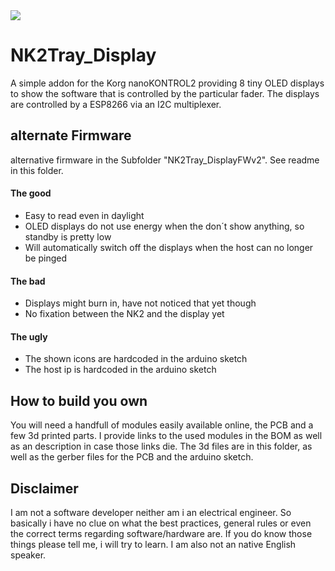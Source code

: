 <img src="https://media.discordapp.net/attachments/532233406482743300/653946714561970176/IMG_20190927_114511.jpg?width=841&height=631">

# NK2Tray_Display
A simple addon for the Korg nanoKONTROL2 providing 8 tiny OLED displays to show the software that is controlled by the particular fader. The displays are controlled by a ESP8266 via an I2C multiplexer.

## alternate Firmware
alternative firmware in the Subfolder "NK2Tray_DisplayFWv2". See readme in this folder.

#### The good
* Easy to read even in daylight
* OLED displays do not use energy when the don´t show anything, so standby is pretty low
* Will automatically switch off the displays when the host can no longer be pinged

#### The bad
* Displays might burn in, have not noticed that yet though
* No fixation between the NK2 and the display yet

#### The ugly
* The shown icons are hardcoded in the arduino sketch
* The host ip is hardcoded in the arduino sketch

## How to build you own
You will need a handfull of modules easily available online, the PCB and a few 3d printed parts.
I provide links to the used modules in the BOM as well as an description in case those links die. 
The 3d files are in this folder, as well as the gerber files for the PCB and the arduino sketch.


## Disclaimer
I am not a software developer neither am i an electrical engineer. So basically i have no clue on what the best practices, general rules or even the correct terms regarding software/hardware are.
If you do know those things please tell me, i will try to learn.
I am also not an native English speaker.







